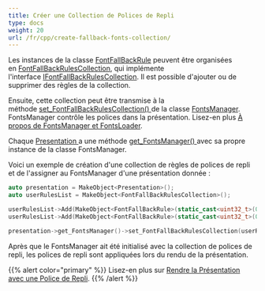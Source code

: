 ```yaml
---
title: Créer une Collection de Polices de Repli
type: docs
weight: 20
url: /fr/cpp/create-fallback-fonts-collection/
---
```


Les instances de la classe [FontFallBackRule](https://reference.aspose.com/slides/cpp/class/aspose.slides.font_fall_back_rule) peuvent être organisées en [FontFallBackRulesCollection](https://reference.aspose.com/slides/cpp/class/aspose.slides.font_fall_back_rules_collection), qui implémente l'interface [IFontFallBackRulesCollection](https://reference.aspose.com/slides/cpp/class/aspose.slides.i_font_fall_back_rules_collection). Il est possible d'ajouter ou de supprimer des règles de la collection.

Ensuite, cette collection peut être transmise à la méthode [set_FontFallBackRulesCollection() ](https://reference.aspose.com/slides/cpp/class/aspose.slides.fonts_manager#a375fc71abd64891a39673751d127d924)de la classe [FontsManager](https://reference.aspose.com/slides/cpp/class/aspose.slides.fonts_manager). FontsManager contrôle les polices dans la présentation. Lisez-en plus [À propos de FontsManager et FontsLoader](/slides/fr/cpp/about-fontsmanager-and-fontsloader/).

Chaque [Presentation ](https://reference.aspose.com/slides/cpp/class/aspose.slides.presentation)a une méthode [get_FontsManager() ](https://reference.aspose.com/slides/cpp/class/aspose.slides.presentation#acee582a9c243cbd63e30634c9714514a)avec sa propre instance de la classe FontsManager.

Voici un exemple de création d'une collection de règles de polices de repli et de l'assigner au FontsManager d'une présentation donnée :  

``` cpp
auto presentation = MakeObject<Presentation>();
auto userRulesList = MakeObject<FontFallBackRulesCollection>();

userRulesList->Add(MakeObject<FontFallBackRule>(static_cast<uint32_t>(0x0B80), static_cast<uint32_t>(0x0BFF), u"Vijaya"));
userRulesList->Add(MakeObject<FontFallBackRule>(static_cast<uint32_t>(0x3040), static_cast<uint32_t>(0x309F), u"MS Mincho, MS Gothic"));

presentation->get_FontsManager()->set_FontFallBackRulesCollection(userRulesList);
```

Après que le FontsManager ait été initialisé avec la collection de polices de repli, les polices de repli sont appliquées lors du rendu de la présentation.

{{% alert color="primary" %}} 
Lisez-en plus sur [Rendre la Présentation avec une Police de Repli](/slides/fr/cpp/render-presentation-with-fallback-font/).
{{% /alert %}}